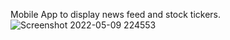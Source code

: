 Mobile App to display news feed and stock tickers.
![Screenshot 2022-05-09 224553](https://user-images.githubusercontent.com/53372708/167490026-cb79ffb2-57f8-4432-bbfb-3023743d51fa.png)
